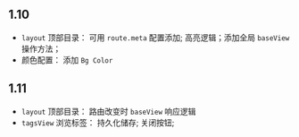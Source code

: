 ## 1.10
+ `layout` 顶部目录： 可用 `route.meta` 配置添加; 高亮逻辑；添加全局 `baseView` 操作方法；
+ 颜色配置： 添加 `Bg Color`

## 1.11
+ `layout` 顶部目录： 路由改变时 `baseView` 响应逻辑
+ `tagsView` 浏览标签： 持久化储存; 关闭按钮;                  